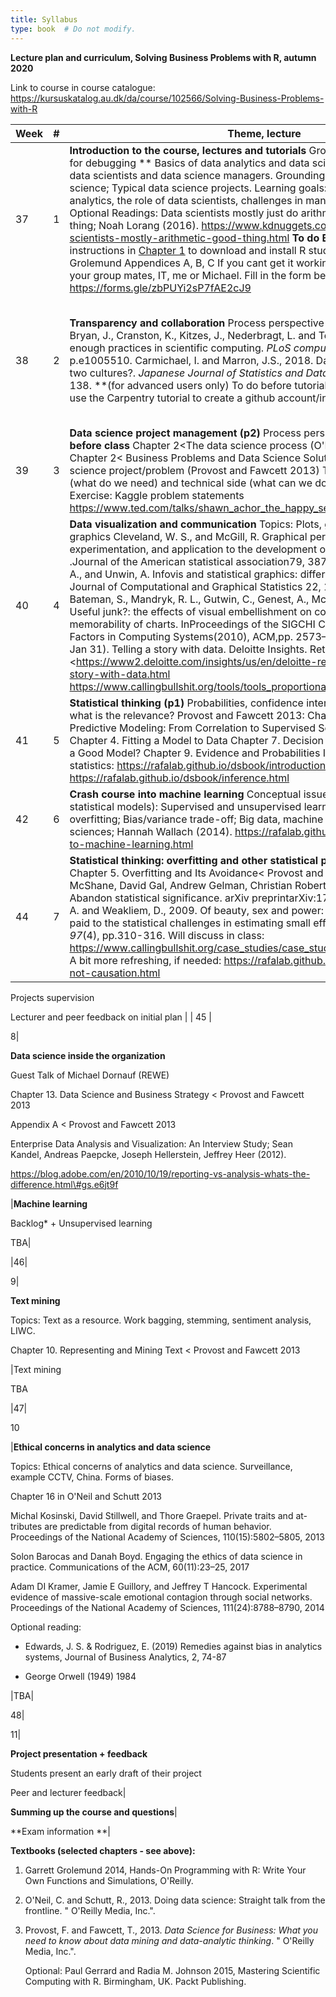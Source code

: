 ```yaml
---
title: Syllabus
type: book  # Do not modify.
---
```


**Lecture plan and curriculum, Solving Business Problems with R, autumn 2020**

Link to course in course catalogue:
https://kursuskatalog.au.dk/da/course/102566/Solving-Business-Problems-with-R

| **Week** | **\#** | **Theme, lecture**                                                                                                                                                                                                                                                                                                                                                                                                                                                                                                                                                                                                                                                                                                                                                                                                                                                                                                                                                                                                                                             | **Tutorial**                                                                                                                                                                                                                                                                                                                                                                               |
|----------|--------|----------------------------------------------------------------------------------------------------------------------------------------------------------------------------------------------------------------------------------------------------------------------------------------------------------------------------------------------------------------------------------------------------------------------------------------------------------------------------------------------------------------------------------------------------------------------------------------------------------------------------------------------------------------------------------------------------------------------------------------------------------------------------------------------------------------------------------------------------------------------------------------------------------------------------------------------------------------------------------------------------------------------------------------------------------------|--------------------------------------------------------------------------------------------------------------------------------------------------------------------------------------------------------------------------------------------------------------------------------------------------------------------------------------------------------------------------------------------|
| 37       | 1      | **Introduction to the course, lectures and tutorials** Group creation Slack channel for debugging ** Basics of data analytics and data science Topics: The role of data scientists and data science managers. Grounding of data analytics and data science;  Typical data science projects. Learning goals: understanding of the analytics, the role of data scientists, challenges in managing data science projects.  Optional Readings: Data scientists mostly just do arithmetic and that’s a good thing; Noah Lorang (2016). <https://www.kdnuggets.com/2016/05/data-scientists-mostly-arithmetic-good-thing.html>  **To do BEFORE class**: Use the instructions in [Chapter 1](https://solving-bp-r-au2020.netlify.app/docs/chapter1/) to download and install R studio For troubleshooting see Grolemund Appendices A, B, C If you cant get it working contact (in this order): your group mates, IT, me or Michael.  Fill in the form before class <https://forms.gle/zbPUYi2sP7fAE2cJ9>                                                                 | General programming in R (p1) Programing basics To do before first tutorial:  1.Watch the video on programming building blocks will be available on BB  2.Complete the swirl tutorials on Basic Building Blocks.  3. Fill in the form Reading/support Get more details in Chapters 1, 3, 4, 9 (Grolemund 2014) Optional:  Chapter 1 Gerrard and Radia  **4.Zoom meeting starts at 10.00 ** |
| 38       | 2      | **Transparency and collaboration** Process perspective of data scientist Wilson, G., Bryan, J., Cranston, K., Kitzes, J., Nederbragt, L. and Teal, T.K., 2017. Good enough practices in scientific computing. *PLoS computational biology*, *13*(6), p.e1005510. Carmichael, I. and Marron, J.S., 2018. Data science vs. statistics: two cultures?. *Japanese Journal of Statistics and Data Science*, *1*(1), pp.117-138. **(for advanced users only) To do before tutorial ** Prior to this meeting use the Carpentry tutorial to create a github account/install it.                                                                                                                                                                                                                                                                                                                                                                                                                                                                                        | General programming in R (p2) Workflow: basic data structures, notebooks, loading data, version control. 1.Watch the video on BB  2.Complete the exercises from Tutorial 2(links are on course website) 3.Fill in the weekly survey Reading/support Chapter 2, 6, 7 Grolemund 2014 **4.Zoom meeting starts at 12.00**                                                                      |
| 39       | 3      | **Data science project management  (p2)** Process perspective of manager **To read before class** Chapter 2\<The data science process (O'Neil and Schutt 2013) Chapter 2\< Business Problems and Data Science Solutions Defining a data science project/problem (Provost and Fawcett 2013) The gap between business (what do we need) and technical side (what can we do) Iterative/bootstraping.  Exercise: Kaggle problem statements <https://www.ted.com/talks/shawn_achor_the_happy_secret_to_better_work>                                                                                                                                                                                                                                                                                                                                                                                                                                                                                                                                                 | Data wrangling 1.Watch the video on BB  2.Complete the exercises from Tutorial 3(links are on course website) 3.Fill in the weekly survey **4. Zoom meeting starts at 12.00** Reading/support <http://garrettgman.github.io/tidying/>                                                                                                                                                      |
| 40       | 4      | **Data visualization and communication** Topics: Plots, graphs. Telling a story with graphics Cleveland, W. S., and McGill, R. Graphical perception: Theory, experimentation, and application to the development of graphical methods .Journal of the American statistical association79, 387 (1984), 531–554 Gelman, A., and Unwin, A. Infovis and statistical graphics: different goals, different looks. Journal of Computational and Graphical Statistics 22, 1 (2013), 2–28 Optional:  Bateman, S., Mandryk, R. L., Gutwin, C., Genest, A., McDine, D., and Brooks, C. Useful junk?: the effects of visual embellishment on comprehension and memorability of charts. InProceedings of the SIGCHI Conference on Human Factors in Computing Systems(2010), ACM,pp. 2573–2582 Davenport, T. (2013, Jan 31). Telling a story with data. Deloitte Insights. Retrieved Aug 10, 2020, from <https://www2.deloitte.com/insights/us/en/deloitte-review/issue-12/telling-a-story-with-data.html https://www.callingbullshit.org/tools/tools_proportional_ink.html> | Data visualization  Topics: Plots, graphs. <https://minecr.shinyapps.io/dsbox-04-legosales/>                                                                                                                                                                                                                                                                                               |
| 41       | 5      | **Statistical thinking (p1)** Probabilities, confidence intervals, statistical inference – what is the relevance? Provost and Fawcett 2013:  Chapter 3. Introduction to Predictive Modeling: From Correlation to Supervised Segmentation Chapter 4. Fitting a Model to Data Chapter 7. Decision Analytic Thinking I: What Is a Good Model? Chapter 9. Evidence and Probabilities If you need to refresh your statistics:  <https://rafalab.github.io/dsbook/introduction-to-statistics-with-r.html>  <https://rafalab.github.io/dsbook/inference.html>                                                                                                                                                                                                                                                                                                                                                                                                                                                                                                         | Exploratory Data analysis Reading/support Ex 1 and 2 from page 48 in O'Neil and Schutt 2013 + Codecamp (link on course website) *DL for submitting project team + analysis plan*                                                                                                                                                                                                           |
| 42       | 6      | **Crash course into machine learning** Conceptual issues (how ML relates to other statistical models):   Supervised and unsupervised learning;   Cross-validation and overfitting;   Bias/variance trade-off; Big data, machine learning, and the social sciences; Hannah Wallach (2014). <https://rafalab.github.io/dsbook/introduction-to-machine-learning.html>                                                                                                                                                                                                                                                                                                                                                                                                                                                                                                                                                                                                                                                                                             | **Machine learning** Supervised learning TBA                                                                                                                                                                                                                                                                                                                                               |
| 44       | 7      | **Statistical thinking: overfitting and other statistical plagues (p2)** Chapter 5. Overfitting and Its Avoidance\< Provost and Fawcett 2013 Blakeley B McShane, David Gal, Andrew Gelman, Christian Robert, and Jennifer L Tackett. Abandon statistical significance. arXiv preprintarXiv:1709.07588, 2017 Gelman, A. and Weakliem, D., 2009. Of beauty, sex and power: Too little attention has been paid to the statistical challenges in estimating small effects. *American Scientist*, *97*(4), pp.310-316. Will discuss in class: <https://www.callingbullshit.org/case_studies/case_study_gender_gap_running.html> A bit more refreshing, if needed: <https://rafalab.github.io/dsbook/association-is-not-causation.html>                                                                                                                                                                                                                                                                                                                              |                                                                                                                                                                                                                                                                                                                                                                                            

Projects supervision

Lecturer and peer feedback on initial plan
|
| 45 |

8|

**Data science inside the organization**

Guest Talk of Michael Dornauf (REWE)

Chapter 13. Data Science and Business Strategy \< Provost and Fawcett 2013

Appendix A \< Provost and Fawcett 2013

Enterprise Data Analysis and Visualization: An Interview Study; Sean Kandel,
Andreas Paepcke, Joseph Hellerstein, Jeffrey Heer (2012).

https://blog.adobe.com/en/2010/10/19/reporting-vs-analysis-whats-the-difference.html\#gs.e6jt9f

|**Machine learning**

Backlog\* + Unsupervised learning

TBA|

|46|

9|

**Text mining**

Topics: Text as a resource. Work bagging, stemming, sentiment analysis, LIWC.

Chapter 10. Representing and Mining Text \< Provost and Fawcett 2013

|Text mining

TBA

|47|

10

|**Ethical concerns in analytics and data science**

Topics: Ethical concerns of analytics and data science. Surveillance, example
CCTV, China. Forms of biases.

Chapter 16 in O'Neil and Schutt 2013

Michal Kosinski, David Stillwell, and Thore Graepel. Private traits and
at-tributes are predictable from digital records of human behavior. Proceedings
of the National Academy of Sciences, 110(15):5802–5805, 2013

Solon Barocas and Danah Boyd. Engaging the ethics of data science in practice.
Communications of the ACM, 60(11):23–25, 2017

Adam DI Kramer, Jamie E Guillory, and Jeffrey T Hancock.  Experimental evidence
of massive-scale emotional contagion through social networks. Proceedings of the
National Academy of Sciences, 111(24):8788–8790, 2014

Optional reading:

-   Edwards, J. S. & Rodriguez, E. (2019) Remedies against bias in analytics
    systems, Journal of Business Analytics, 2, 74-87

-   George Orwell (1949) 1984

|TBA|

48|

11|

**Project presentation + feedback**

Students present an early draft of their project

Peer and lecturer feedback|

**Summing up the course and questions**|

**Exam information **|

**Textbooks (selected chapters - see above):**

1.  Garrett Grolemund 2014, Hands-On Programming with R: Write Your Own
    Functions and Simulations, O'Reilly.

2.  O'Neil, C. and Schutt, R., 2013. Doing data science: Straight talk from the
    frontline. " O'Reilly Media, Inc.".

3.  Provost, F. and Fawcett, T., 2013. *Data Science for Business: What you need
    to know about data mining and data-analytic thinking*. " O'Reilly Media,
    Inc.".

    Optional: Paul Gerrard and Radia M. Johnson 2015, Mastering Scientific
    Computing with R. Birmingham, UK. Packt Publishing.
